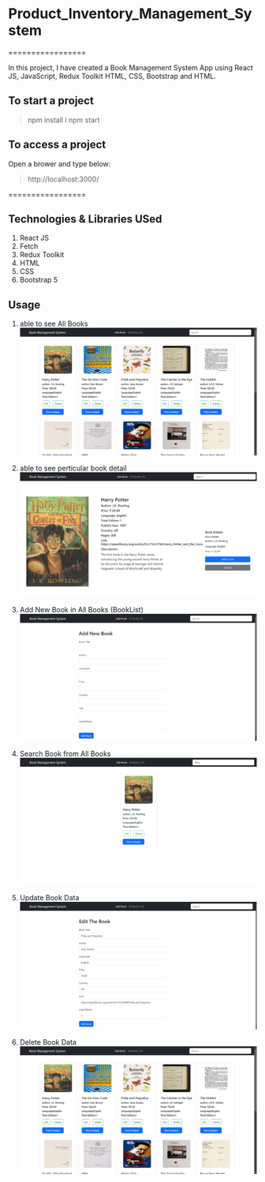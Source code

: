 # Product_Inventory_Management_System

=================

In this project, I have created a Book Management System App using React JS, JavaScript, Redux Toolkit HTML, CSS, Bootstrap and HTML.

## To start a project

> npm install i
> npm start

## To access a project

Open a brower and type below:

> http://localhost:3000/

=================

## Technologies & Libraries USed

1. React JS
2. Fetch
3. Redux Toolkit
4. HTML
5. CSS
6. Bootstrap 5

## Usage

1. able to see All Books  
   ![](https://github.com/Nikitadhonnar16/Book-Management-System/blob/main/public/images/All_Books.png)

2. able to see perticular book detail  
   ![](https://github.com/Nikitadhonnar16/Book-Management-System/blob/main/public/images/More_Details.png)

3. Add New Book in All Books (BookList)
   ![](https://github.com/Nikitadhonnar16/Book-Management-System/blob/main/public/images/Add_New_Book.png)

4. Search Book from All Books
   ![](https://github.com/Nikitadhonnar16/Book-Management-System/blob/main/public/images/SearchFilter.png)

5. Update Book Data
   ![](https://github.com/Nikitadhonnar16/Book-Management-System/blob/main/public/images/Edit_Book.png)

6. Delete Book Data
   ![](https://github.com/Nikitadhonnar16/Book-Management-System/blob/main/public/images/All_Books.png)
